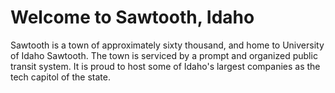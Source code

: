 # Welcome to Sawtooth, Idaho

Sawtooth is a town of approximately sixty thousand, and home to University of Idaho Sawtooth. The town is serviced by a prompt and organized public transit system. It is proud to host some of Idaho's largest companies as the tech capitol of the state.
